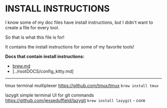 # INSTALL INSTRUCTIONS

I know some of my doc files have install instructions, but I didn't want to create a file for every tool.

So that is what this file is for!

It contains the install instructions for some of my favorite tools!


**Docs that contain install instructions:**
- [brew.md](brew.md)
- [../rootDOCS/config_kitty.md]



---


tmux
terminal multiplexer
https://github.com/tmux/tmux
```brew install tmux```


lazygit
simple terminal UI for git commands
https://github.com/jesseduffield/lazygit
```brew install lazygit``` - core






